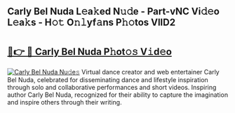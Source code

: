 ## Carly Bel Nuda L𝚎a𝚔ed N𝚞𝚍e - Part-vNC Vi𝚍𝚎o L𝚎a𝚔s - H𝚘𝚝 O𝚗𝚕yf𝚊ns P𝚑𝚘tos VlID2

# <h2><a href="http://kf3lpkh.oniu.top/?m=Carly+Bel+Nuda">🔗👉 🔴 Carly Bel Nuda P𝚑ot𝚘𝚜 V𝚒d𝚎o</a></h2>

[![Carly Bel Nuda Nu𝚍e𝚜](https://i.imgur.com/0qMVB7G.gif)](http://kf3lpkh.oniu.top/?m=Carly+Bel+Nuda)
Virtual dance creator and web entertainer Carly Bel Nuda, celebrated for disseminating dance and lifestyle inspiration through solo and collaborative performances and short videos. Inspiring author Carly Bel Nuda, recognized for their ability to capture the imagination and inspire others through their writing.  
